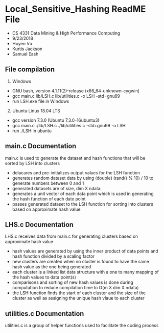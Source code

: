 # Local_Sensitive_Hashing ReadME File
 - CS 4331 Data Mining & High Performance Computing
 - 9/23/2018
 - Huyen Vu
 - Kurtis Jackson
 - Samuel Eash



## File compilation

1. Windows
 - GNU bash, version 4.1.11(2)-release (x86_64-unknown-cygwin)
 - gcc main.c lib/LSH.c lib/utilities.c -o LSH -std=gnu99
 - run LSH.exe file in Windows

2. Ubuntu Linux 18.04 LTS
 - gcc version 7.3.0 (Ubuntu 7.3.0-16ubuntu3)
 - gcc main.c ./lib/LSH.c ./lib/utilities.c -std+gnu99 -o LSH
 - run ./LSH in ubuntu



## main.c Documentation
main.c is used to generate the dataset and hash functions that will be sorted by LSH into clusters
 - delacares and pre-initializes output values for the LSH function
 - generates random dataset data by using (double) (rand() % 10) / 10 to generate numbers between 0 and 1
 - generated datasets are of size, dim X ndata
 - generates a unit vector of each data point which is used in generating the hash function of each date point
 - passes generated dataset to the LSH function for sorting into clusters based on approximate hash value



## LHS.c Documentation
LHS.c receives data from main.c for generating clusters based on approximate hash value
 - hash values are generated by using the inner product of data points and hash function divided by a scaling factor
 - new clusters are created when no cluster is found to have the same hash value as the one being generated
 - each cluster is a linked list data structure with a one to many mapping of the hash values to data point(s)
 - comparisons and sorting of new hash values is done during computation to reduce compilation time to O(m X dim X ndata)
 - the LSH function finds the start of each cluster and the size of the cluster as well as  assigning the unique hash vlaue to each cluster



## utilities.c Documentation
utilities.c is a group of helper functions used to facilitate the coding process

